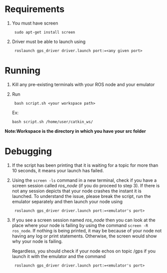 # Requirements

1) You must have screen

        sudo apt-get install screen

2) Driver must be able to launch using

        roslaunch gps_driver driver.launch port:=<any given port>

# Running

1) Kill any pre-existing terminals with your ROS node and your emulator

2) Run

        bash script.sh <your workspace path>

	Ex:

	`bash script.sh /home/user/catkin_ws/`

**Note:Workspace is the directory in which you have your src folder**


# Debugging

1) If the script has been printing that it is waiting for a topic for more than 10 seconds, it means your launch has failed.

2) Using the    `screen -ls` command in a new terminal, check if you have a screen session called *ros_node* (if you do proceed to step 3). If there is not any session depicts that your node crashes the instant it is launched. To understand the issue, please break the script, run the emulator separately and then launch your node using

        roslaunch gps_driver driver.launch port:=<emulator's port>

3) If you see a screen session named *ros_node* then you can look at the place where your node is failing by using the command  `screen -R ros_node`. If nothing is being printed, it may be because of your node not having any log or print statements. Otherwise, the screen would show why your node is failing. 

    Regardless, you should check if your node echos on topic /gps if you launch it with the emulator and the command

        roslaunch gps_driver driver.launch port:=<emulator's port>




